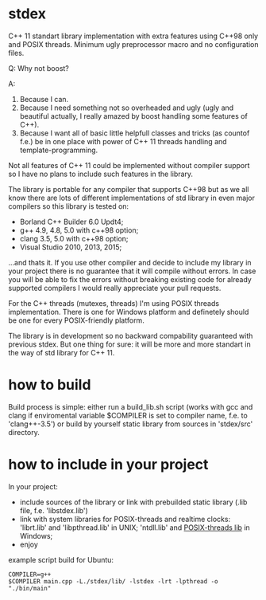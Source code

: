 # stdex
C++ 11 standart library implementation with extra features using C++98 only and POSIX threads. Minimum ugly preprocessor macro and no configuration files. 

Q: Why not boost?

A: 
1. Because I can.
2. Because I need something not so overheaded and ugly (ugly and beautiful actually, I really amazed by boost handling some features of C++).
3. Because I want all of basic little helpfull classes and tricks (as countof f.e.) be in one place with power of C++ 11 threads handling and template-programming.

Not all features of C++ 11 could be implemented without compiler support so I have no plans to include such features in the library.

The library is portable for any compiler that supports C++98 but as we all know there are lots of different implementations of std library in even major compilers so this library is tested on: 

* Borland C++ Builder 6.0 Updt4; 
* g++ 4.9, 4.8, 5.0 with c++98 option;
* clang 3.5, 5.0 with c++98 option;
* Visual Studio 2010, 2013, 2015;

...and thats it. If you use other compiler and decide to include my library in your project there is no guarantee that it will compile without errors. In case you will be able to fix the errors without breaking existing code for already supported compilers I would really appreciate your pull requests.

For the C++ threads (mutexes, threads) I'm using POSIX threads implementation. There is one for Windows platform and definetely should be one for every POSIX-friendly platform.

The library is in development so no backward compability guaranteed with previous stdex. But one thing for sure: it will be more and more standart in the way of std library for C++ 11. 

# how to build
Build process is simple: either run a build_lib.sh script (works with gcc and clang if enviromental variable $COMPILER is set to compiler name, f.e. to 'clang++-3.5') or build by yourself static library from sources in 'stdex/src' directory.

# how to include in your project
In your project: 
* include sources of the library or link with prebuilded static library (.lib file, f.e. 'libstdex.lib')
* link with system libraries for POSIX-threads and realtime clocks: 'librt.lib' and 'libpthread.lib' in UNIX; 'ntdll.lib' and [POSIX-threads lib](https://github.com/GerHobbelt/pthread-win32 "I'm using this implementation") in Windows;
* enjoy

example script build for Ubuntu:
```
COMPILER=g++
$COMPILER main.cpp -L./stdex/lib/ -lstdex -lrt -lpthread -o "./bin/main"
```
